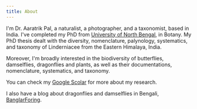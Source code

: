 ```yaml
---
title: About
---
```

I'm Dr. Aaratrik Pal, a naturalist, a photographer, and a taxonomist, based in India. I've completed my PhD from [University of North Bengal](https://en.wikipedia.org/wiki/University_of_North_Bengal), in Botany. My PhD thesis dealt with the diversity, nomenclature, palynology, systematics, and taxonomy of Linderniacee from the Eastern Himalaya, India.

Moreover, I'm broadly interested in the biodiversity of butterflies, damselflies, dragonflies and plants, as well as their documentations, nomenclature, systematics, and taxonomy.

You can check my [Google Scolar](https://scholar.google.co.in/citations?user=47j3o8IAAAAJ&hl=en) for more about my research.

I also have a blog about dragonflies and damselflies in Bengali, [BanglarForing](https://draggal.wordpress.com/).



